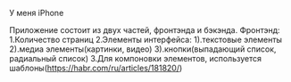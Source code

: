 
У меня iPhone

Приложение состоит из двух частей, фронтэнда и бэкэнда. 
Фронтэнд: 
1.Количество страниц 
2.Элементы интерфейса: 
  1).текстовые элементы 
  2).медиа элементы(картинки, видео) 
  3).кнопки(выпадающий список, радиальный список)
3.Для компоновки элементов, используется шаблоны(https://habr.com/ru/articles/181820/)
